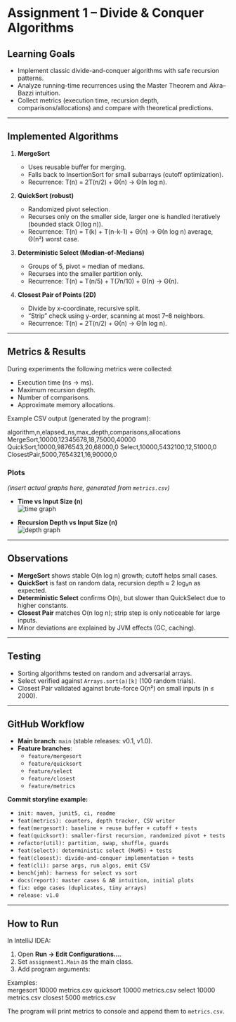 # Assignment 1 – Divide & Conquer Algorithms

## Learning Goals
- Implement classic divide-and-conquer algorithms with safe recursion patterns.  
- Analyze running-time recurrences using the Master Theorem and Akra–Bazzi intuition.  
- Collect metrics (execution time, recursion depth, comparisons/allocations) and compare with theoretical predictions.  

---

## Implemented Algorithms
1. **MergeSort**  
   - Uses reusable buffer for merging.  
   - Falls back to InsertionSort for small subarrays (cutoff optimization).  
   - Recurrence: T(n) = 2T(n/2) + Θ(n) → Θ(n log n).  

2. **QuickSort (robust)**  
   - Randomized pivot selection.  
   - Recurses only on the smaller side, larger one is handled iteratively (bounded stack O(log n)).  
   - Recurrence: T(n) = T(k) + T(n-k-1) + Θ(n) → Θ(n log n) average, Θ(n²) worst case.  

3. **Deterministic Select (Median-of-Medians)**  
   - Groups of 5, pivot = median of medians.  
   - Recurses into the smaller partition only.  
   - Recurrence: T(n) = T(n/5) + T(7n/10) + Θ(n) → Θ(n).  

4. **Closest Pair of Points (2D)**  
   - Divide by x-coordinate, recursive split.  
   - “Strip” check using y-order, scanning at most 7–8 neighbors.  
   - Recurrence: T(n) = 2T(n/2) + Θ(n) → Θ(n log n).  

---

## Metrics & Results
During experiments the following metrics were collected:  
- Execution time (ns → ms).  
- Maximum recursion depth.  
- Number of comparisons.  
- Approximate memory allocations.  

Example CSV output (generated by the program):  

algorithm,n,elapsed_ns,max_depth,comparisons,allocations
MergeSort,10000,12345678,18,75000,40000
QuickSort,10000,9876543,20,68000,0
Select,10000,5432100,12,51000,0
ClosestPair,5000,7654321,16,90000,0


### Plots
*(insert actual graphs here, generated from `metrics.csv`)*  

- **Time vs Input Size (n)**  
  ![time graph](plots/time_vs_n.png)  

- **Recursion Depth vs Input Size (n)**  
  ![depth graph](plots/depth_vs_n.png)  

---

## Observations
- **MergeSort** shows stable O(n log n) growth; cutoff helps small cases.  
- **QuickSort** is fast on random data, recursion depth ≈ 2 log₂n as expected.  
- **Deterministic Select** confirms O(n), but slower than QuickSelect due to higher constants.  
- **Closest Pair** matches O(n log n); strip step is only noticeable for large inputs.  
- Minor deviations are explained by JVM effects (GC, caching).  

---

## Testing
- Sorting algorithms tested on random and adversarial arrays.  
- Select verified against `Arrays.sort(a)[k]` (100 random trials).  
- Closest Pair validated against brute-force O(n²) on small inputs (n ≤ 2000).  

---

## GitHub Workflow
- **Main branch**: `main` (stable releases: v0.1, v1.0).  
- **Feature branches**:  
  - `feature/mergesort`  
  - `feature/quicksort`  
  - `feature/select`  
  - `feature/closest`  
  - `feature/metrics`  

**Commit storyline example:**  
- `init: maven, junit5, ci, readme`  
- `feat(metrics): counters, depth tracker, CSV writer`  
- `feat(mergesort): baseline + reuse buffer + cutoff + tests`  
- `feat(quicksort): smaller-first recursion, randomized pivot + tests`  
- `refactor(util): partition, swap, shuffle, guards`  
- `feat(select): deterministic select (MoM5) + tests`  
- `feat(closest): divide-and-conquer implementation + tests`  
- `feat(cli): parse args, run algos, emit CSV`  
- `bench(jmh): harness for select vs sort`  
- `docs(report): master cases & AB intuition, initial plots`  
- `fix: edge cases (duplicates, tiny arrays)`  
- `release: v1.0`  

---

## How to Run
In IntelliJ IDEA:  
1. Open **Run → Edit Configurations…**.  
2. Set `assignment1.Main` as the main class.  
3. Add program arguments:  

Examples:  
mergesort 10000 metrics.csv
quicksort 10000 metrics.csv
select 10000 metrics.csv
closest 5000 metrics.csv


The program will print metrics to console and append them to `metrics.csv`.  
